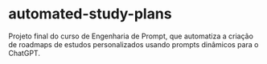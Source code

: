 # automated-study-plans
Projeto final do curso de Engenharia de Prompt, que automatiza a criação de roadmaps de estudos personalizados usando prompts dinâmicos para o ChatGPT.
